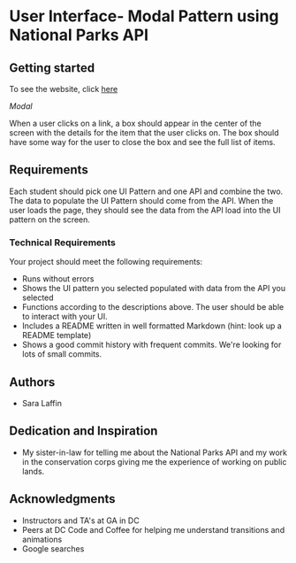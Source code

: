 # User Interface- Modal Pattern using National Parks API

## Getting started
To see the website, click [here](https://saralaffin.github.io/ui-modal-pattern-NPS)

*Modal*

When a user clicks on a link, a box should appear in the center of the screen with the details for the item that the user clicks on. The box should have some way for the user to close the box and see the full list of items.

## Requirements

Each student should pick one UI Pattern and one API and combine the two. The data to populate the UI Pattern should come from the API. When the user loads the page, they should see the data from the API load into the UI pattern on the screen.

### Technical Requirements

Your project should meet the following requirements:

- Runs without errors
- Shows the UI pattern you selected populated with data from the API you selected
- Functions according to the descriptions above. The user should be able to interact with your UI.
- Includes a README written in well formatted Markdown (hint: look up a README template)
- Shows a good commit history with frequent commits. We're looking for lots of small commits.

## Authors
* Sara Laffin

## Dedication and Inspiration
* My sister-in-law for telling me about the National Parks API and my work in the conservation corps giving me the experience of working on public lands. 

## Acknowledgments
* Instructors and TA's at GA in DC
* Peers at DC Code and Coffee for helping me understand transitions and animations
* Google searches
